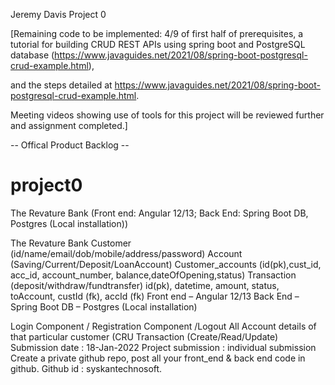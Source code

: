 Jeremy Davis Project 0

[Remaining code to be implemented:
  4/9 of first half of prerequisites, a tutorial for building CRUD REST APIs using spring boot and PostgreSQL database
  (https://www.javaguides.net/2021/08/spring-boot-postgresql-crud-example.html),

  and the steps detailed at https://www.javaguides.net/2021/08/spring-boot-postgresql-crud-example.html.
  
  Meeting videos showing use of tools for this project will be reviewed further and assignment completed.]
  
-- Offical Product Backlog -- 

# project0
The Revature Bank (Front end: Angular 12/13; Back End: Spring Boot DB, Postgres (Local installation))

The Revature Bank
Customer (id/name/email/dob/mobile/address/password)
Account (Saving/Current/Deposit/LoanAccount)
Customer_accounts (id(pk),cust_id, acc_id, account_number, balance,dateOfOpening,status)
Transaction (deposit/withdraw/fundtransfer) id(pk), datetime, amount, status, toAccount, custId (fk), accId (fk)
Front end – Angular 12/13
Back End – Spring Boot
DB – Postgres (Local installation)

Login Component / Registration Component /Logout
All Account details of that particular customer (CRU
Transaction (Create/Read/Update)
Submission date : 18-Jan-2022 
Project submission : individual submission
Create a private github repo, post all your front_end & back end code in github.
Github id : syskantechnosoft.
